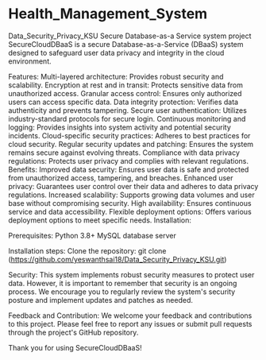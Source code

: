 # Health_Management_System
Data_Security_Privacy_KSU
Secure Database-as-a Service system project SecureCloudDBaaS is a secure Database-as-a-Service (DBaaS) system designed to safeguard user data privacy and integrity in the cloud environment.

Features: Multi-layered architecture: Provides robust security and scalability. Encryption at rest and in transit: Protects sensitive data from unauthorized access. Granular access control: Ensures only authorized users can access specific data. Data integrity protection: Verifies data authenticity and prevents tampering. Secure user authentication: Utilizes industry-standard protocols for secure login. Continuous monitoring and logging: Provides insights into system activity and potential security incidents. Cloud-specific security practices: Adheres to best practices for cloud security. Regular security updates and patching: Ensures the system remains secure against evolving threats. Compliance with data privacy regulations: Protects user privacy and complies with relevant regulations. Benefits: Improved data security: Ensures user data is safe and protected from unauthorized access, tampering, and breaches. Enhanced user privacy: Guarantees user control over their data and adheres to data privacy regulations. Increased scalability: Supports growing data volumes and user base without compromising security. High availability: Ensures continuous service and data accessibility. Flexible deployment options: Offers various deployment options to meet specific needs. Installation:

Prerequisites:
Python 3.8+ MySQL database server

Installation steps:
Clone the repository: git clone (https://github.com/yeswanthsai18/Data_Security_Privacy_KSU.git)

Security: This system implements robust security measures to protect user data. However, it is important to remember that security is an ongoing process. We encourage you to regularly review the system's security posture and implement updates and patches as needed.

Feedback and Contribution: We welcome your feedback and contributions to this project. Please feel free to report any issues or submit pull requests through the project's GitHub repository.

Thank you for using SecureCloudDBaaS!

